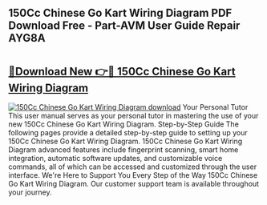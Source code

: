 ## 150Cc Chinese Go Kart Wiring Diagram PDF Download Free - Part-AVM User Guide Repair AYG8A

# <h2><a href="http://dfh7hw.blite.top/?on=150Cc+Chinese+Go+Kart+Wiring+Diagram">🔗Download New 👉🔴 150Cc Chinese Go Kart Wiring Diagram</a></h2>

[![150Cc Chinese Go Kart Wiring Diagram download](https://i.imgur.com/lujVjoI.png)](http://dfh7hw.blite.top/?on=150Cc+Chinese+Go+Kart+Wiring+Diagram)
Your Personal Tutor This user manual serves as your personal tutor in mastering the use of your new 150Cc Chinese Go Kart Wiring Diagram. Step-by-Step Guide The following pages provide a detailed step-by-step guide to setting up your 150Cc Chinese Go Kart Wiring Diagram. 150Cc Chinese Go Kart Wiring Diagram advanced features include fingerprint scanning, smart home integration, automatic software updates, and customizable voice commands, all of which can be accessed and customized through the user interface. We're Here to Support You Every Step of the Way 150Cc Chinese Go Kart Wiring Diagram. Our customer support team is available throughout your journey.
